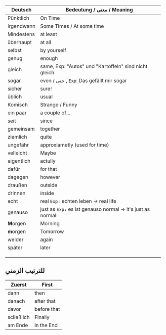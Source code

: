 | Deutsch | Bedeutung / معنى  / Meaning |
| ---- | ---- |
| Pünktlich | On Time |
| Irgendwann | Some Times / At some time |
| Mindestens | at least |
| überhaupt | at all |
| selbst | by yourself |
| genug | enough |
| gleich | same, Exp: "Autos" und "Kartoffeln" sind nicht gleich |
| sogar | even / حتى , `Exp`: Das gefällt mir sogar |
| sicher | sure! |
| üblich | usual |
| Komisch | Strange / Funny |
| ein paar | a couple of... |
| seit | since |
| gemeinsam | together |
| ziemlich | quite |
| ungefähr | approxiametly (used for time) |
| velleicht | Maybe |
| eigentlich | actully |
| dafür | for that |
| dagegen | however |
| draußen | outside |
| drinnen | inside |
| echt | real `Exp:` echten leben -> real life |
| genauso | just as `Exp:` es ist genauso normal -> it's just as normal |
| **M**orgen | Morning |
| **m**orgen | Tomorrow |
| weider | again |
| später<br> | later |
|  |  |
|  |  |
|  |  |
## للترتيب الزمني
| Zuerst | First |
| ---- | ---- |
| dann | then |
| danach | after that |
| davor | before that |
| scließlich | Finally |
| am Ende | in the End |


